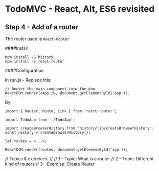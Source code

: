 
# TodoMVC - React, Alt, ES6 revisited


## Step 4 - Add of a router

The router used is `React-Router`

####Install
``` 
npm install -S history
npm install -S react-router
``` 

####Configuration

In run.js - Replace this:

```
// Render the main component into the dom
ReactDOM.render(<App />, document.getElementById('app'));
```

By:

```
import { Router, Route, Link } from 'react-router';

import TodoApp from './TodoApp';

import createBrowserHistory from 'history/lib/createBrowserHistory';
const history = createBrowserHistory();

let routes = <...>;

ReactDOM.render(routes, document.getElementById('app'));
```


// Topics & exercices:
//
// 1 - Topic: What is a router
// 2 - Topic: Different kind of routers
// 3 - Exercise: Create Router
